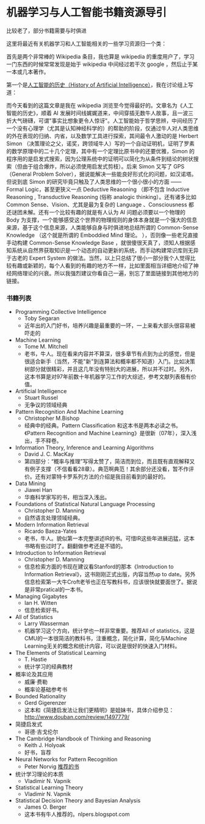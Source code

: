 # 机器学习与人工智能书籍资源导引

比较老了，部分书籍需要与时俱进

这里将最近有关机器学习和人工智能相关的一些学习资源归一个类：

首先是两个非常棒的 Wikipedia 条目，我也算是 wikipedia 的重度用户了，学习一门东西的时候常常发现是始于 wikipedia 中间经过若干次 google ，然后止于某一本或几本著作。

第一个是[人工智能的历史（History of Artificial Intelligence）](https://zh.wikipedia.org/zh-cn/%E4%BA%BA%E5%B7%A5%E6%99%BA%E8%83%BD%E5%8F%B2)，我在讨论组上写道：

而今天看到的这篇文章是我在 wikipedia 浏览至今觉得最好的。文章名为《人工智能的历史》，顺着 AI 发展时间线娓娓道来，中间穿插无数牛人故事，且一波三折大气磅礴，可谓"事实比想象更令人惊讶"。人工智能始于哲学思辨，中间经历了一个没有心理学（尤其是认知神经科学的）的帮助的阶段，仅通过牛人对人类思维的外在表现的归纳、内省，以及数学工具进行探索，其间最令人激动的是 Herbert Simon （决策理论之父，诺奖，跨领域牛人）写的一个自动证明机，证明了罗素的数学原理中的二十几个定理，其中有一个定理比原书中的还要优雅，Simon 的程序用的是启发式搜索，因为公理系统中的证明可以简化为从条件到结论的树状搜索（但由于组合爆炸，所以必须使用启发式剪枝）。后来 Simon 又写了 GPS （General Problem Solver），据说能解决一些能良好形式化的问题，如汉诺塔。但说到底 Simon 的研究毕竟只触及了人类思维的一个很小很小的方面 —— Formal Logic，甚至更狭义一点 Deductive Reasoning （即不包含 Inductive Reasoning , Transductive Reasoning (俗称 analogic thinking）。还有诸多比如 Common Sense、Vision、尤其是最为复杂的 Language 、Consciousness 都还谜团未解。还有一个比较有趣的就是有人认为 AI 问题必须要以一个物理的 Body 为支撑，一个能够感受这个世界的物理规则的身体本身就是一个强大的信息来源，基于这个信息来源，人类能够自身与时俱进地总结所谓的 Common-Sense Knowledge （这个就是所谓的 Emboddied Mind 理论。 ），否则像一些老兄直接手动构建 Common-Sense Knowledge Base ，就很傻很天真了，须知人根据感知系统从自然界获取知识是一个动态的自动更新的系统，而手动构建常识库则无异于古老的 Expert System 的做法。当然，以上只总结了很小一部分我个人觉得比较有趣或新颖的，每个人看到的有趣的地方不一样，比如里面相当详细地介绍了神经网络理论的兴衰。所以我强烈建议你看自己一遍，别忘了里面链接到其他地方的链接。

### 书籍列表

+ Programming Collective Intelligence
    + Toby Segaran
    + 近年出的入门好书，培养兴趣是最重要的一环，一上来看大部头很容易被吓走的
+ Machine Learning
    + Tome M. Mitchell
    + 老书，牛人。现在看来内容并不算深，很多章节有点到为止的感觉，但是很适合新手（当然，不能"新"到连算法和概率都不知道）入门。比如决策树部分就很精彩，并且这几年没有特别大的进展，所以并不过时。另外，这本书算是对97年前数十年机器学习工作的大综述，参考文献列表极有价值。
+ Artificial Intelligence
    + Stuart Russel
    + 无争议的领域经典
+ Pattern Recognition And Machine Learning
    + Christopher M.Bishop
    + 经典中的经典。Pattern Classification 和这本书是两本必读之书。《Pattern Recognition and Machine Learning》是很新（07年），深入浅出，手不释卷。
+ Information Theory, Inference and Learning Algorithms
    + David J. C. MacKay
    + 第四部分：“概率与推理”写得太赞了，简洁而到位，而且既有直观解释又有例子支撑（不信看看28章）。典范啊典范！其余部分还没看，暂不作评价。还有对蒙特卡罗系列方法的介绍是我目前看到的最好的。
+ Data Mining
    + Jiawei Han
    + 华裔科学家写的书，相当深入浅出。
+ Foundations of Statistical Natural Language Processing
    + Christopher D. Manning
    + 自然语言处理领域经典。
+ Modern Information Retrieval
    + Ricardo Baeza-Yates
    + 老书，牛人。貌似第一本完整讲述IR的书。可惜IR这些年进展迅猛，这本书略有些过时了。翻翻做参考还是不错的。
+ Introduction to Information Retrieval
    + Christopher D. Manning
    + 信息检索方面的书现在建议看Stanford的那本《Introduction to Information Retrieval》，这书刚刚正式出版，内容当然up to date。另外信息检索第一大牛Croft老爷也正在写教科书，应该很快就要面世了。据说是非常pratical的一本书。
+ Managing Gigabytes
    + Ian H. Witten
    + 信息检索好书。
+ All of Statistics
    + Larry Wasserman
    + 机器学习这个方向，统计学也一样非常重要。推荐All of statistics，这是CMU的一本很简洁的教科书，注重概念，简化计算，简化与Machine Learning无关的概念和统计内容，可以说是很好的快速入门材料。
+ The Elements of Statistical Learning
    + T. Hastie
    + 统计学习的经典教材
+ 概率论及其应用
    + 威廉·费勒
    + 概率论基础参考书
+ Bounded Rationality
    + Gerd Gigerenzer
    + 这本和《简捷启发法让我们更精明》是姐妹书，具体介绍参见：http://www.douban.com/review/1497779/
+ 简捷启发式
    + 哥德·吉戈伦尔
+ The Cambridge Handbook of Thinking and Reasoning
    + Keith J. Holyoak
    + 好书，盲荐
+ Neural Networks for Pattern Recognition
    + Peter Norvig [推荐的书](http://www.amazon.com/review/RZ7FBFHHLJHYE/ref=cm_cr_rdp_perm)
+ 统计学习理论的本质
    + Vladimir N. Vapnik
+ Statistical Learning Theory
    + Vladimir N. Vapnik
+ Statistical Decision Theory and Bayesian Analysis
    + James O. Berger
    + 这本书有牛人推荐的。nlpers.blogspot.com
